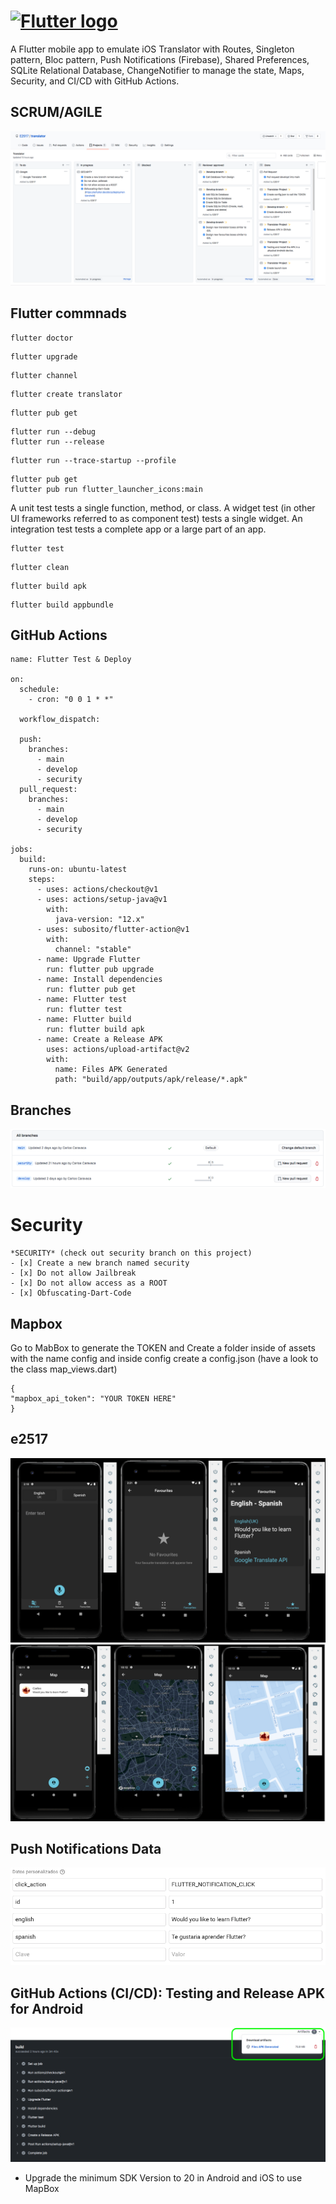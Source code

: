 # [![Flutter logo][]][flutter.dev]

A Flutter mobile app to emulate iOS Translator with Routes, Singleton pattern, Bloc pattern, Push Notifications (Firebase), Shared Preferences, SQLite Relational Database, ChangeNotifier to manage the state, Maps, Security, and CI/CD with GitHub Actions.

## SCRUM/AGILE

![agile][]

## Flutter commnads

```
flutter doctor
```

```
flutter upgrade
```

```
flutter channel
```

```
flutter create translator
```

```
flutter pub get
```

```
flutter run --debug
flutter run --release
```

```
flutter run --trace-startup --profile

```

```
flutter pub get
flutter pub run flutter_launcher_icons:main
```

A unit test tests a single function, method, or class.
A widget test (in other UI frameworks referred to as component test) tests a single widget.
An integration test tests a complete app or a large part of an app.

```
flutter test
```

```
flutter clean
```

```
flutter build apk
```

```
flutter build appbundle
```
## GitHub Actions

```
name: Flutter Test & Deploy

on:
  schedule:
    - cron: "0 0 1 * *"

  workflow_dispatch:

  push:
    branches:
      - main
      - develop
      - security
  pull_request:
    branches:
      - main
      - develop
      - security

jobs:
  build:
    runs-on: ubuntu-latest
    steps:
      - uses: actions/checkout@v1
      - uses: actions/setup-java@v1
        with:
          java-version: "12.x"
      - uses: subosito/flutter-action@v1
        with:
          channel: "stable"
      - name: Upgrade Flutter
        run: flutter pub upgrade
      - name: Install dependencies
        run: flutter pub get
      - name: Flutter test
        run: flutter test
      - name: Flutter build
        run: flutter build apk
      - name: Create a Release APK
        uses: actions/upload-artifact@v2
        with:
          name: Files APK Generated
          path: "build/app/outputs/apk/release/*.apk"
```

## Branches

![branches][]

# Security

```
*SECURITY* (check out security branch on this project)
- [x] Create a new branch named security 
- [x] Do not allow Jailbreak 
- [x] Do not allow access as a ROOT
- [x] Obfuscating-Dart-Code 

```

## Mapbox

Go to MabBox to generate the TOKEN and Create a folder inside of assets with the name config and inside config create a config.json (have a look to the class map_views.dart)

```
{
"mapbox_api_token": "YOUR TOKEN HERE"
}
```

## e2517

![flutter][]
![map][]

## Push Notifications Data

![develop][]

## GitHub Actions (CI/CD): Testing and Release APK for Android

![github][]

[flutter logo]: https://raw.githubusercontent.com/flutter/website/master/src/_assets/image/flutter-lockup.png
[flutter.dev]: https://flutter.dev
[dart platform diagram]: https://github.com/flutter/website/blob/master/src/images/homepage/dart-diagram-small.png
[flutter]: https://github.com/E2517/images/blob/main/images/translator/translator.png
[map]: https://github.com/E2517/images/blob/main/images/translator/mapboxgithub.png
[github]: https://github.com/E2517/images/blob/main/images/translator/githubactions.png
[develop]: https://github.com/E2517/images/blob/main/images/translator/develop.png
[branches]: https://github.com/E2517/images/blob/main/images/translator/branches.png
[agile]: https://github.com/E2517/images/blob/main/images/translator/agile.png

- Upgrade the minimum SDK Version to 20 in Android and iOS to use MapBox
